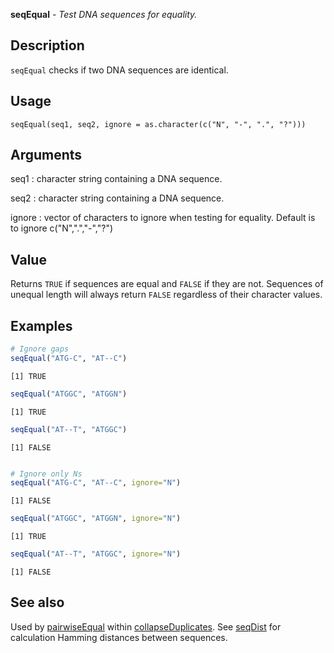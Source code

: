 **seqEqual** - *Test DNA sequences for equality.*

Description
--------------------

`seqEqual` checks if two DNA sequences are identical.


Usage
--------------------
```
seqEqual(seq1, seq2, ignore = as.character(c("N", "-", ".", "?")))
```

Arguments
-------------------

seq1
:   character string containing a DNA sequence.

seq2
:   character string containing a DNA sequence.

ignore
:   vector of characters to ignore when testing for equality.
Default is to ignore c("N",".","-","?")




Value
-------------------

Returns `TRUE` if sequences are equal and `FALSE` if they are not.
Sequences of unequal length will always return `FALSE` regardless of
their character values.



Examples
-------------------

```R
# Ignore gaps
seqEqual("ATG-C", "AT--C")

```


```
[1] TRUE

```


```R
seqEqual("ATGGC", "ATGGN")

```


```
[1] TRUE

```


```R
seqEqual("AT--T", "ATGGC")

```


```
[1] FALSE

```


```R

# Ignore only Ns
seqEqual("ATG-C", "AT--C", ignore="N")

```


```
[1] FALSE

```


```R
seqEqual("ATGGC", "ATGGN", ignore="N")

```


```
[1] TRUE

```


```R
seqEqual("AT--T", "ATGGC", ignore="N")
```


```
[1] FALSE

```



See also
-------------------

Used by [pairwiseEqual](pairwiseEqual.md) within [collapseDuplicates](collapseDuplicates.md).
See [seqDist](seqDist.md) for calculation Hamming distances between sequences.






